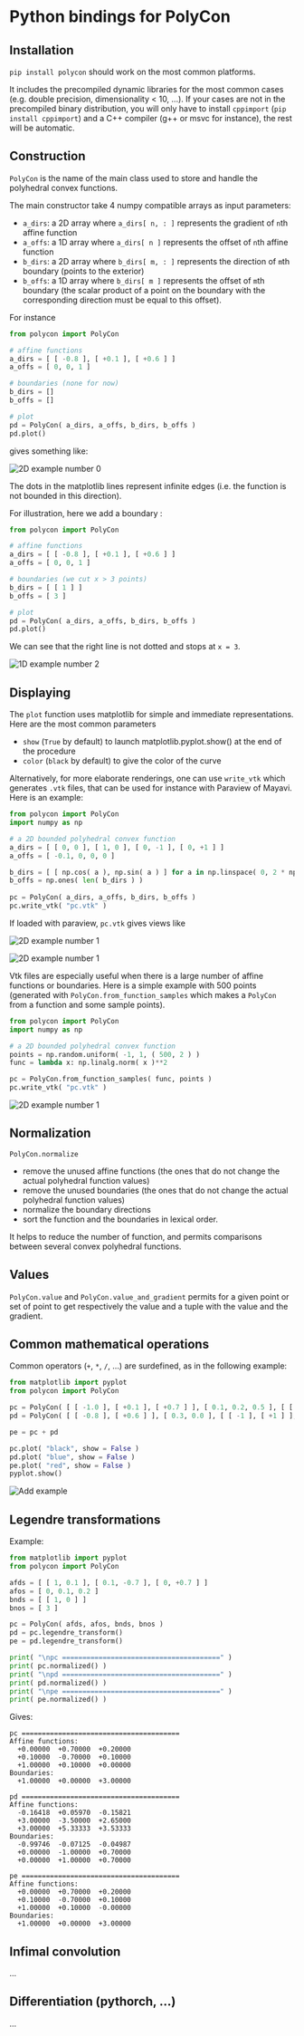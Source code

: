 # Python bindings for PolyCon

## Installation

`pip install polycon` should work on the most common platforms.

It includes the precompiled dynamic libraries for the most common cases (e.g. double precision, dimensionality < 10, ...). If your cases are not in the precompiled binary distribution, you will only have to install `cppimport` (`pip install cppimport`) and a C++ compiler (g++ or msvc for instance), the rest will be automatic.

## Construction

`PolyCon` is the name of the main class used to store and handle the polyhedral convex functions.

The main constructor take 4 numpy compatible arrays as input parameters:
* `a_dirs`: a 2D array where `a_dirs[ n, : ]` represents the gradient of `n`th affine function
* `a_offs`: a 1D array where `a_dirs[ n ]` represents the offset of `n`th affine function
* `b_dirs`: a 2D array where `b_dirs[ m, : ]` represents the direction of `m`th boundary (points to the exterior)
* `b_offs`: a 1D array where `b_dirs[ m ]` represents the offset of `m`th boundary (the scalar product of a point on the boundary with the corresponding direction must be equal to this offset).

For instance

```python
from polycon import PolyCon

# affine functions
a_dirs = [ [ -0.8 ], [ +0.1 ], [ +0.6 ] ]
a_offs = [ 0, 0, 1 ]

# boundaries (none for now)
b_dirs = []
b_offs = []

# plot
pd = PolyCon( a_dirs, a_offs, b_dirs, b_offs )
pd.plot()
```

gives something like:

![2D example number 0](doc/Ex_1D_0.png)

The dots in the matplotlib lines represent infinite edges (i.e. the function is not bounded in this direction).

For illustration, here we add a boundary :

```python
from polycon import PolyCon

# affine functions
a_dirs = [ [ -0.8 ], [ +0.1 ], [ +0.6 ] ]
a_offs = [ 0, 0, 1 ]

# boundaries (we cut x > 3 points)
b_dirs = [ [ 1 ] ]
b_offs = [ 3 ]

# plot
pd = PolyCon( a_dirs, a_offs, b_dirs, b_offs )
pd.plot()
```

We can see that the right line is not dotted and stops at `x = 3`.

![1D example number 2](doc/Ex_1D_1.png)

## Displaying

The `plot` function uses matplotlib for simple and immediate representations. Here are the most common parameters
* `show` (`True` by default) to launch matplotlib.pyplot.show() at the end of the procedure
* `color` (`black` by default) to give the color of the curve

Alternatively, for more elaborate renderings, one can use `write_vtk` which generates `.vtk` files, that can be used for instance with Paraview of Mayavi. Here is an example:

```python
from polycon import PolyCon
import numpy as np

# a 2D bounded polyhedral convex function
a_dirs = [ [ 0, 0 ], [ 1, 0 ], [ 0, -1 ], [ 0, +1 ] ]
a_offs = [ -0.1, 0, 0, 0 ]

b_dirs = [ [ np.cos( a ), np.sin( a ) ] for a in np.linspace( 0, 2 * np.pi, 5, endpoint=False )]
b_offs = np.ones( len( b_dirs ) )
          
pc = PolyCon( a_dirs, a_offs, b_dirs, b_offs )
pc.write_vtk( "pc.vtk" )
```

If loaded with paraview, `pc.vtk` gives views like

![2D example number 1](doc/Ex_2D_0.png)

![2D example number 1](doc/Ex_2D_1.png)

Vtk files are especially useful when there is a large number of affine functions or boundaries. Here is a simple example with 500 points (generated with `PolyCon.from_function_samples` which makes a `PolyCon` from a function and some sample points).

```python
from polycon import PolyCon
import numpy as np

# a 2D bounded polyhedral convex function
points = np.random.uniform( -1, 1, ( 500, 2 ) )
func = lambda x: np.linalg.norm( x )**2

pc = PolyCon.from_function_samples( func, points )
pc.write_vtk( "pc.vtk" )
```

![2D example number 1](doc/Ex_2D_2.png)


## Normalization

`PolyCon.normalize`
* remove the unused affine functions (the ones that do not change the actual polyhedral function values)
* remove the unused boundaries (the ones that do not change the actual polyhedral function values)
* normalize the boundary directions
* sort the function and the boundaries in lexical order.

It helps to reduce the number of function, and permits comparisons between several convex polyhedral functions.


## Values

`PolyCon.value` and `PolyCon.value_and_gradient` permits for a given point or set of point to get respectively the value and a tuple with the value and the gradient.


## Common mathematical operations

Common operators (`+`, `*`, `/`, ...) are surdefined, as in the following example:

```python
from matplotlib import pyplot 
from polycon import PolyCon

pc = PolyCon( [ [ -1.0 ], [ +0.1 ], [ +0.7 ] ], [ 0.1, 0.2, 0.5 ], [ [ -1 ], [ +1 ] ], [ 1, 1 ] )
pd = PolyCon( [ [ -0.8 ], [ +0.6 ] ], [ 0.3, 0.0 ], [ [ -1 ], [ +1 ] ], [ 1, 1 ] )

pe = pc + pd

pc.plot( "black", show = False )
pd.plot( "blue", show = False )
pe.plot( "red", show = False )
pyplot.show()
```

![Add example](doc/Ex_add_0.png)

## Legendre transformations

Example:

```python
from matplotlib import pyplot 
from polycon import PolyCon

afds = [ [ 1, 0.1 ], [ 0.1, -0.7 ], [ 0, +0.7 ] ]
afos = [ 0, 0.1, 0.2 ]
bnds = [ [ 1, 0 ] ]
bnos = [ 3 ]

pc = PolyCon( afds, afos, bnds, bnos )
pd = pc.legendre_transform()
pe = pd.legendre_transform()

print( "\npc =======================================" )
print( pc.normalized() )
print( "\npd =======================================" )
print( pd.normalized() )
print( "\npe =======================================" )
print( pe.normalized() )
```

Gives:

```
pc =======================================
Affine functions:
  +0.00000  +0.70000  +0.20000
  +0.10000  -0.70000  +0.10000
  +1.00000  +0.10000  +0.00000
Boundaries:
  +1.00000  +0.00000  +3.00000

pd =======================================
Affine functions:
  -0.16418  +0.05970  -0.15821
  +3.00000  -3.50000  +2.65000
  +3.00000  +5.33333  +3.53333
Boundaries:
  -0.99746  -0.07125  -0.04987
  +0.00000  -1.00000  +0.70000
  +0.00000  +1.00000  +0.70000

pe =======================================
Affine functions:
  +0.00000  +0.70000  +0.20000
  +0.10000  -0.70000  +0.10000
  +1.00000  +0.10000  -0.00000
Boundaries:
  +1.00000  +0.00000  +3.00000
```

## Infimal convolution

...

## Differentiation (pythorch, ...)

...


